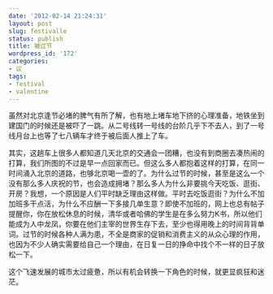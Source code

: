 ```yaml
---
date: '2012-02-14 21:24:31'
layout: post
slug: festivalle
status: publish
title: 被过节
wordpress_id: '172'
categories:
- 议
tags:
- festival
- valentine
---
```


虽然对北京逢节必堵的脾气有所了解，也有地上堵车地下挤的心理准备，地铁坐到建国门的时候还是被吓了一跳。从二号线转一号线的台阶几乎下不去人，到了一号线月台上也等了七八辆车才终于被后面人推上了车。

其实，这趟车上很多人都知道几天北京的交通会一团糟，也没有到商圈去凑热闹的打算，我们所图的不过是早一点回家而已。但这么多人都抱着这样的打算，在同一时间涌入北京的道路，也够北京喝一壶的了。为什么过节的时候，甚至是这么一个没有那么多人庆祝的节，也会造成拥堵？那么多人为什么非要挑今天吃饭、逛街、开房？我想，一个原因是人们平时缺乏理由这样做。平时去吃饭逛街？为什么不加加班多干点活，为什么不应酬一下多接几单生意？即使不加班的，网上也总有帖子提醒你，你在放松休息的时候，清华或者哈佛的学生是在多么努力K书，所以他们能成为人中龙凤，你要在他们主宰的世界生存下去，至少也得用晚上的时间背背单词。过节的时候各种人满为患，不全是商家的促销和消费主义的从众心理的作用，也因为不少人确实需要给自己一个理由，在日复一日的挣命中找个不一样的日子放松一下。

这个飞速发展的城市太过疲惫，所以有机会转换一下角色的时候，就更显疯狂和迷茫。

